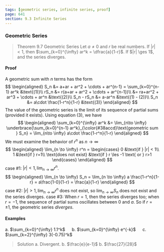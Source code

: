 ```yaml
---
tags: [geometric series, infinite series, proof]
page: 641
section: 9.3 Infinite Series
---
```


### Geometric Series

>Theorem 9.7 Geometric Series
Let $a \ne 0$ and $r$ be real numbers. If $|r| < 1$, then $\sum_{k=0}^{\infty} ar^k = \dfrac{a}{1-r}$. If $|r| \ges 1$, and the series diverges.

#### Proof
A geometric sum with $n$ terms has the form
$$
\begin{aligned}
S_n &= a+ar + ar^2 + \cdots + ar^{n-1} = \sum_{k=0}^{n-1} ar^k &\text{(1)}\\
rS_n &= r(a+ar + ar^2 + \cdots + ar^{n-1})\\
&= ra+ar^2 + ar^3 + \cdots + ar^n &\text{(2)}\\
S_n - rS_n &= a-ar^n &\text{(1) - (2)}\\
S_n &= a\cdot \frac{1-r^n}{1-r} &\text{(3)}
\end{aligned}
$$
The value of the geometric series is the limit of its sequence of partial sums (provided it exists). Using equation (3), we have
$$
\begin{aligned}
\sum_{k=0}^{\infty} ar^k &= \lim_{n\to \infty} \underbrace{\sum_{k=0}^{n-1} ar^k}_{\color{#38accd}\text{geometric sum } S_n} = \lim_{n\to \infty} a\cdot \frac{1-r^n}{1-r}
\end{aligned}
$$
We must examine the behavior of $r^n$ as $n \to \infty$
$$
\begin{aligned}
\lim_{n \to \infty} r^n = \begin{cases}
0 &\text{if } |r| < 1\\
1 &\text{if } r=1\\
\text{does not exist} &\text{if } r \les -1 \text{ or } r>1
\end{cases}
\end{aligned}
$$
case #1: $|r| < 1, \lim_{n \to \infty} r^n$.
$$
\begin{aligned}
\lim_{n \to \infty} S_n  = \lim_{n \to \infty}  a \frac{1-r^n}{1-r} = a\frac{1-0}{1-r} = \frac{a}{1-r}
\end{aligned}
$$
case #2: $|r| > 1, \lim_{n \to \infty} r^n$ does not exist, so $\lim_{n \to \infty} S_n$ does not exist and the series diverges.
case #3: When $r=1$, then the series diverges too; when $r=-1$, the sequence of partial sums oscillates between $0$ and $a$. So if $r=\pm 1$, the geometric series _diverges_.

#### Examples
a. $\sum_{k=0}^{\infty} 1.1^k$ &emsp; b. $\sum_{k=0}^{\infty} e^{-k}$ &emsp; c. $\sum_{k=2}^{\infty} 3(-0.75)^k$
>Solution
a. Divergent.
b. $\frac{e}{e-1}$
b. $\frac{27}{28}$
